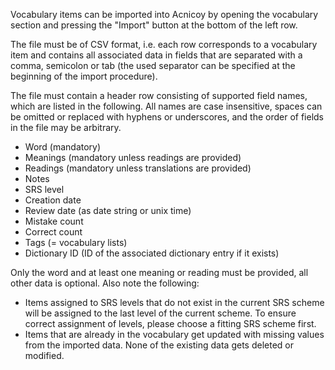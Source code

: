 Vocabulary items can be imported into Acnicoy by opening the vocabulary section
and pressing the "Import" button at the bottom of the left row.

The file must be of CSV format, i.e. each row corresponds to a vocabulary item
and contains all associated data in fields that are separated with a comma,
semicolon or tab (the used separator can be specified at the beginning of the
import procedure).

The file must contain a header row consisting of supported field names, which
are listed in the following. All names are case insensitive, spaces can be
omitted or replaced with hyphens or underscores, and the order of fields in the
file may be arbitrary.

- Word (mandatory)
- Meanings (mandatory unless readings are provided)
- Readings (mandatory unless translations are provided)
- Notes
- SRS level
- Creation date
- Review date (as date string or unix time)
- Mistake count
- Correct count
- Tags (= vocabulary lists)
- Dictionary ID (ID of the associated dictionary entry if it exists)

Only the word and at least one meaning or reading must be provided, all
other data is optional. Also note the following:

- Items assigned to SRS levels that do not exist in the current SRS scheme
  will be assigned to the last level of the current scheme. To ensure correct
  assignment of levels, please choose a fitting SRS scheme first.
- Items that are already in the vocabulary get updated with missing values
  from the imported data. None of the existing data gets deleted or modified.

